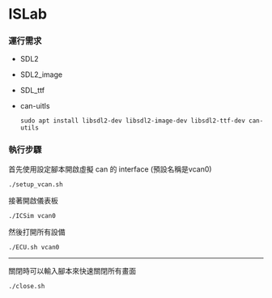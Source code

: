 # ISLab

### 運行需求
* SDL2  
* SDL2_image
* SDL_ttf
* can-uitls  

      sudo apt install libsdl2-dev libsdl2-image-dev libsdl2-ttf-dev can-utils

### 執行步驟
首先使用設定腳本開啟虛擬 can 的 interface (預設名稱是vcan0)

    ./setup_vcan.sh

接著開啟儀表板

    ./ICSim vcan0

然後打開所有設備

    ./ECU.sh vcan0
***
關閉時可以輸入腳本來快速關閉所有畫面

    ./close.sh
